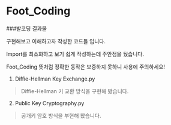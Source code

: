 # Foot_Coding
###발코딩 결과물

구현해보고 이해하고자 작성한 코드들 입니다.

Import를 최소화하고 보기 쉽게 작성하는데 주안점을 뒀습니다.

Foot_Coding 뜻처럼 정확한 동작은 보증하지 못하니 사용에 주의하세요!




01. Diffie-Hellman Key Exchange.py

> Diffie-Hellman 키 교환 방식을 구현해 봤습니다.

02. Public Key Cryptography.py

> 공개키 암호 방식을 부현해 봤습니다.

